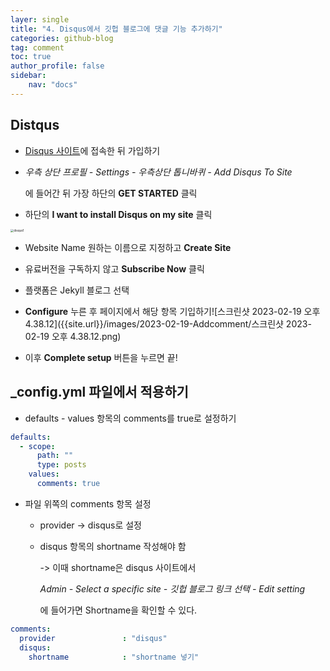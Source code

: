 ```yaml
---
layer: single
title: "4. Disqus에서 깃헙 블로그에 댓글 기능 추가하기"
categories: github-blog
tag: comment
toc: true
author_profile: false
sidebar:
    nav: "docs"
---
```


## Distqus

- [Disqus 사이트](https://disqus.com)에 접속한 뒤 가입하기



- *우측 상단 프로필 - Settings - 우측상단 톱니바퀴 - Add Disqus To Site*

  에 들어간 뒤 가장 하단의 **GET STARTED** 클릭



- 하단의 **I want to install Disqus on my site** 클릭

<img src="{{site.url}}/images/2023-02-19-Addcomment/disqus1-6792368.png" alt="disqus1" style="zoom:33%;" />



- Website Name 원하는 이름으로 지정하고 **Create Site**



- 유료버전을 구독하지 않고 **Subscribe Now** 클릭



- 플랫폼은 Jekyll 블로그 선택



- **Configure** 누른 후 페이지에서 해당 항목 기입하기![스크린샷 2023-02-19 오후 4.38.12]({{site.url}}/images/2023-02-19-Addcomment/스크린샷 2023-02-19 오후 4.38.12.png)



- 이후 **Complete setup** 버튼을 누르면 끝!



## _config.yml 파일에서 적용하기

+ defaults - values 항목의 comments를 true로 설정하기

```yaml
defaults:
  - scope:
      path: ""
      type: posts
    values:
      comments: true
```



+ 파일 위쪽의 comments 항목 설정

  + provider -> disqus로 설정
  + disqus 항목의 shortname 작성해야 함

    -> 이때 shortname은 disqus 사이트에서

    *Admin - Select a specific site - 깃헙 블로그 링크 선택 - Edit setting* 

    에 들어가면 Shortname을 확인할 수 있다.



```yaml
comments:
  provider               : "disqus"
  disqus:
    shortname            : "shortname 넣기"
```



